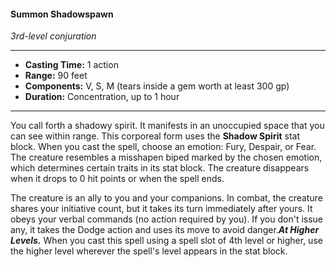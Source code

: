 #### Summon Shadowspawn
*3rd-level conjuration*
___
- **Casting Time:** 1 action
- **Range:** 90 feet
- **Components:** V, S, M (tears inside a gem worth at least 300 gp)
- **Duration:** Concentration, up to 1 hour
---
You call forth a shadowy spirit. It manifests in an unoccupied space that you can see within range. This corporeal form uses the **Shadow Spirit** stat block. When you cast the spell, choose an emotion: Fury, Despair, or Fear. The creature resembles a misshapen biped marked by the chosen emotion, which determines certain traits in its stat block. The creature disappears when it drops to 0 hit points or when the spell ends.

The creature is an ally to you and your companions. In combat, the creature shares your initiative count, but it takes its turn immediately after yours. It obeys your verbal commands (no action required by you). If you don't issue any, it takes the Dodge action and uses its move to avoid danger.***At Higher Levels.*** When you cast this spell using a spell slot of 4th level or higher, use the higher level wherever the spell's level appears in the stat block.